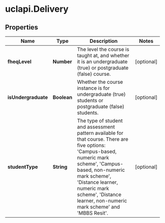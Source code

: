 # uclapi.Delivery

## Properties

Name | Type | Description | Notes
------------ | ------------- | ------------- | -------------
**fheqLevel** | **Number** | The level the course is taught at, and whether it is an undergraduate (true) or postgraduate (false) course. | [optional] 
**isUndergraduate** | **Boolean** | Whether the course instance is for undergraduate (true) students or postgraduate (false) students. | [optional] 
**studentType** | **String** | The type of student and assessment pattern available for that course. There are five options: &#39;Campus-based, numeric mark scheme&#39;, &#39;Campus-based, non-numeric mark scheme&#39;, &#39;Distance learner, numeric mark scheme&#39;, &#39;Distance learner, non-numeric mark scheme&#39; and &#39;MBBS Resit&#39;. | [optional] 


